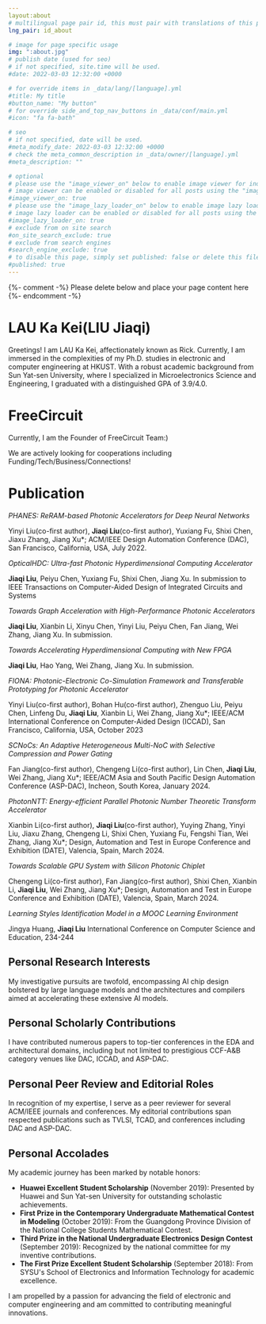 ```yaml
---
layout:about
# multilingual page pair id, this must pair with translations of this page. (This name must be unique)
lng_pair: id_about

# image for page specific usage
img: ":about.jpg"
# publish date (used for seo)
# if not specified, site.time will be used.
#date: 2022-03-03 12:32:00 +0000

# for override items in _data/lang/[language].yml
#title: My title
#button_name: "My button"
# for override side_and_top_nav_buttons in _data/conf/main.yml
#icon: "fa fa-bath"

# seo
# if not specified, date will be used.
#meta_modify_date: 2022-03-03 12:32:00 +0000
# check the meta_common_description in _data/owner/[language].yml
#meta_description: ""

# optional
# please use the "image_viewer_on" below to enable image viewer for individual pages or posts (_posts/ or [language]/_posts folders).
# image viewer can be enabled or disabled for all posts using the "image_viewer_posts: true" setting in _data/conf/main.yml.
#image_viewer_on: true
# please use the "image_lazy_loader_on" below to enable image lazy loader for individual pages or posts (_posts/ or [language]/_posts folders).
# image lazy loader can be enabled or disabled for all posts using the "image_lazy_loader_posts: true" setting in _data/conf/main.yml.
#image_lazy_loader_on: true
# exclude from on site search
#on_site_search_exclude: true
# exclude from search engines
#search_engine_exclude: true
# to disable this page, simply set published: false or delete this file
#published: true
---
```


{%- comment -%} Please delete below and place your page content here {%- endcomment -%}

<!-- Your custom text content starts here -->

# LAU Ka Kei(LIU Jiaqi)

Greetings! I am LAU Ka Kei, affectionately known as Rick. Currently, I am immersed in the complexities of my Ph.D. studies in electronic and computer engineering at HKUST. With a robust academic background from Sun Yat-sen University, where I specialized in Microelectronics Science and Engineering, I graduated with a distinguished GPA of 3.9/4.0.

# FreeCircuit
Currently, I am the Founder of FreeCircuit Team:)

We are actively looking for cooperations including Funding/Tech/Business/Connections!

# Publication
*PHANES: ReRAM-based Photonic Accelerators for Deep Neural Networks*

Yinyi Liu(co-first author), **Jiaqi Liu**(co-first author), Yuxiang Fu, Shixi Chen, Jiaxu Zhang, Jiang Xu*; ACM/IEEE Design Automation Conference (DAC), San Francisco, California, USA, July 2022.                                                                               

*OpticalHDC: Ultra-fast Photonic Hyperdimensional Computing Accelerator*  

**Jiaqi Liu**, Peiyu Chen, Yuxiang Fu, Shixi Chen, Jiang Xu. In submission to IEEE Transactions on Computer-Aided Design of Integrated Circuits and Systems                                                                                                                                                                        

*Towards Graph Acceleration with High-Performance Photonic Accelerators* 

**Jiaqi Liu**, Xianbin Li, Xinyu Chen, Yinyi Liu, Peiyu Chen, Fan Jiang, Wei Zhang, Jiang Xu. In submission.                                                                                                                                                                    

*Towards Accelerating Hyperdimensional Computing with New FPGA*    

**Jiaqi Liu**, Hao Yang, Wei Zhang, Jiang Xu. In submission.                    

*FIONA: Photonic-Electronic Co-Simulation Framework and Transferable Prototyping for Photonic Accelerator*

Yinyi Liu(co-first author), Bohan Hu(co-first author), Zhenguo Liu, Peiyu Chen, Linfeng Du, **Jiaqi Liu**, Xianbin Li, Wei Zhang, Jiang Xu*; IEEE/ACM International Conference on Computer-Aided Design (ICCAD), San Francisco, California, USA, October 2023        

*SCNoCs: An Adaptive Heterogeneous Multi-NoC with Selective Compression and Power Gating*

Fan Jiang(co-first author), Chengeng Li(co-first author), Lin Chen, **Jiaqi Liu**, Wei Zhang, Jiang Xu*; IEEE/ACM Asia and South Pacific Design Automation Conference (ASP-DAC), Incheon, South Korea, January 2024.                                                     

*PhotonNTT: Energy-efficient Parallel Photonic Number Theoretic Transform Accelerator*

Xianbin Li(co-first author), **Jiaqi Liu**(co-first author), Yuying Zhang, Yinyi Liu, Jiaxu Zhang, Chengeng Li, Shixi Chen, Yuxiang Fu, Fengshi Tian, Wei Zhang, Jiang Xu*; Design, Automation and Test in Europe Conference and Exhibition (DATE), Valencia, Spain, March 2024.                                                                                                  

*Towards Scalable GPU System with Silicon Photonic Chiplet*

Chengeng Li(co-first author), Fan Jiang(co-first author), Shixi Chen, Xianbin Li, **Jiaqi Liu**, Wei Zhang, Jiang Xu*; Design, Automation and Test in Europe Conference and Exhibition (DATE), Valencia, Spain, March 2024.                                           

*Learning Styles Identification Model in a MOOC Learning Environment*

Jingya Huang, **Jiaqi Liu** International Conference on Computer Science and Education, 234-244       

## Personal Research Interests
My investigative pursuits are twofold, encompassing AI chip design bolstered by large language models and the architectures and compilers aimed at accelerating these extensive AI models.

## Personal Scholarly Contributions
I have contributed numerous papers to top-tier conferences in the EDA and architectural domains, including but not limited to prestigious CCF-A&B category venues like DAC, ICCAD, and ASP-DAC.

## Personal Peer Review and Editorial Roles
In recognition of my expertise, I serve as a peer reviewer for several ACM/IEEE journals and conferences. My editorial contributions span respected publications such as TVLSI, TCAD, and conferences including DAC and ASP-DAC.

## Personal Accolades
My academic journey has been marked by notable honors:

- **Huawei Excellent Student Scholarship** (November 2019): Presented by Huawei and Sun Yat-sen University for outstanding scholastic achievements.
- **First Prize in the Contemporary Undergraduate Mathematical Contest in Modeling** (October 2019): From the Guangdong Province Division of the National College Students Mathematical Contest.
- **Third Prize in the National Undergraduate Electronics Design Contest** (September 2019): Recognized by the national committee for my inventive contributions.
- **The First Prize Excellent Student Scholarship** (September 2018): From SYSU's School of Electronics and Information Technology for academic excellence.

I am propelled by a passion for advancing the field of electronic and computer engineering and am committed to contributing meaningful innovations.

<!-- Your custom text content ends here -->
